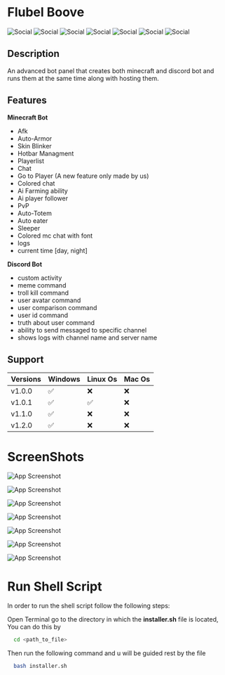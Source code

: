 
# Flubel Boove


![Social](https://img.shields.io/twitter/follow/Flubel_?color=%231DA1F2&label=Twitter&style=for-the-badge)
![Social](https://img.shields.io/youtube/channel/subscribers/UCha9zIeWFX58QASlKFW3CwQ?style=for-the-badge)
![Social](https://img.shields.io/github/downloads/MrFiend179/Flubel-MinecraftBot/total?color=informational&style=for-the-badge)
![Social](https://img.shields.io/github/release-date/MrFiend179/Flubel-MinecraftBot?style=for-the-badge)
![Social](https://img.shields.io/github/last-commit/MrFiend179/Flubel-MinecraftBot?color=important&style=for-the-badge)
![Social](https://img.shields.io/github/languages/code-size/MrFiend179/Flubel-MinecraftBot?style=for-the-badge)
![Social](https://img.shields.io/github/issues/MrFiend179/Flubel-MinecraftBot?style=for-the-badge)
## Description
  An advanced bot panel that creates both minecraft and discord bot and runs them at the same time along with hosting them.

## Features

**Minecraft Bot**
- Afk
- Auto-Armor
- Skin Blinker
- Hotbar Managment
- Playerlist
- Chat
- Go to Player (A new feature only made by us)
- Colored chat
- Ai Farming ability
- Ai player follower
- PvP
- Auto-Totem
- Auto eater
- Sleeper
- Colored mc chat with font
- logs
- current time [day, night]

**Discord Bot**
- custom activity
- meme command
- troll kill command
- user avatar command
- user comparison command
- user id command
- truth about user command
- ability to send messaged to specific channel
- shows logs with channel name and server name

## Support

| Versions  | Windows| Linux Os | Mac Os   |
|-----------|--------|-------|----- |
| v1.0.0      |     ✅   |    ❌   |  ❌    |
| v1.0.1      |     ✅   |    ✅   |  ❌    |
| v1.1.0      |     ✅   |    ❌   |  ❌    |
| v1.2.0      |     ✅   |    ❌   |  ❌    |


# ScreenShots

![App Screenshot](https://www.flubel.cf/flubelbooveimg/flbmc1bv.png)

![App Screenshot](https://www.flubel.cf/flubelbooveimg/flbmc2bv.png)

![App Screenshot](https://www.flubel.cf/flubelbooveimg/flbmc3bv.png)

![App Screenshot](https://www.flubel.cf/flubelbooveimg/flbmc4bv.png)

![App Screenshot](https://www.flubel.cf/flubelbooveimg/flbmc5bv.png)

![App Screenshot](https://www.flubel.cf/flubelbooveimg/flbdc1bv.png)

![App Screenshot](https://www.flubel.cf/flubelbooveimg/flbst1bv.png)

# Run Shell Script
In order to run the shell script follow the following steps:

Open Terminal go to the directory in which the **installer.sh** file is located, You can do this by
```bash
  cd <path_to_file>
```
Then run the following command and u will be guided rest by the file
```bash
  bash installer.sh
```

